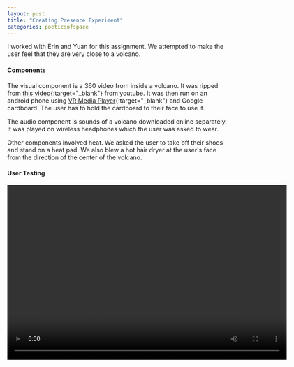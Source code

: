 ```yaml
---
layout: post
title: "Creating Presence Experiment"
categories: poeticsofspace
---
```


I worked with Erin and Yuan for this assignment. We attempted to make the user feel that they are very close to a volcano.

#### Components ####
The visual component is a 360 video from inside a volcano. It was ripped from [this video](https://www.youtube.com/watch?v=OBp2EWPjotk){:target="_blank"} from youtube. It was then run on an android phone using [VR Media Player](https://play.google.com/store/apps/details?id=com.xojot.vrplayer&hl=en){:target="_blank"} and Google cardboard. The user has to hold the cardboard to their face to use it.

The audio component is sounds of a volcano downloaded online separately. It was played on wireless headphones which the user was asked to wear.

Other components involved heat. We asked the user to take off their shoes and stand on a heat pad. We also blew a hot hair dryer at the user's face from the direction of the center of the volcano.

#### User Testing ####
<video src="https://github.com/jirrian/jirrian.github.io/blob/master/images/magicwindows/week1/soondubu_projection_video.mp4?raw=true" width="640" height="400" controls preload></video>

